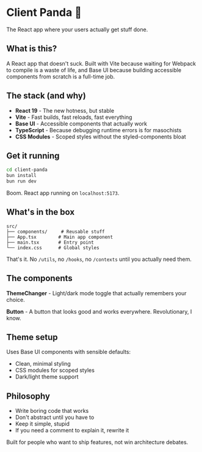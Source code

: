 # Client Panda 🐼

The React app where your users actually get stuff done.

## What is this?

A React app that doesn't suck. Built with Vite because waiting for Webpack to compile is a waste of life, and Base UI because building accessible components from scratch is a full-time job.

## The stack (and why)

- **React 19** - The new hotness, but stable
- **Vite** - Fast builds, fast reloads, fast everything
- **Base UI** - Accessible components that actually work
- **TypeScript** - Because debugging runtime errors is for masochists
- **CSS Modules** - Scoped styles without the styled-components bloat

## Get it running

```bash
cd client-panda
bun install
bun run dev
```

Boom. React app running on `localhost:5173`.

## What's in the box

```
src/
├── components/     # Reusable stuff
├── App.tsx        # Main app component
├── main.tsx       # Entry point
└── index.css      # Global styles
```

That's it. No `/utils`, no `/hooks`, no `/contexts` until you actually need them.

## The components

**ThemeChanger** - Light/dark mode toggle that actually remembers your choice.

**Button** - A button that looks good and works everywhere. Revolutionary, I know.

## Theme setup

Uses Base UI components with sensible defaults:
- Clean, minimal styling
- CSS modules for scoped styles
- Dark/light theme support

## Philosophy

- Write boring code that works
- Don't abstract until you have to
- Keep it simple, stupid
- If you need a comment to explain it, rewrite it

Built for people who want to ship features, not win architecture debates.